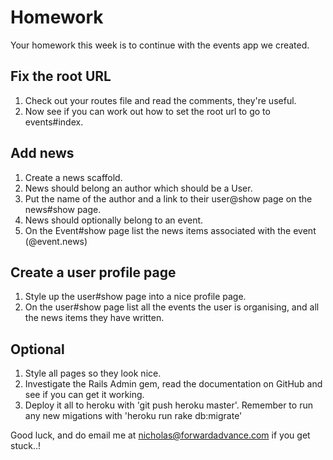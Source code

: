 # Homework

Your homework this week is to continue with the events app we created.

## Fix the root URL

1. Check out your routes file and read the comments, they're useful.
2. Now see if you can work out how to set the root url to go to events#index.

## Add news

1. Create a news scaffold.
2. News should belong an author which should be a User.
3. Put the name of the author and a link to their user@show page on the news#show page.
4. News should optionally belong to an event.
5. On the Event#show page list the news items associated with the event (@event.news)

## Create a user profile page

1. Style up the user#show page into a nice profile page.
2. On the user#show page list all the events the user is organising, and all the news items they have written.

## Optional

1. Style all pages so they look nice.
2. Investigate the Rails Admin gem, read the documentation on GitHub and see if you can get it working.
3. Deploy it all to heroku with 'git push heroku master'. Remember to run any new migations with 'heroku run rake db:migrate'

Good luck, and do email me at nicholas@forwardadvance.com if you get stuck..!

